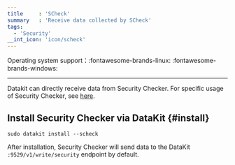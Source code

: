 ```yaml
---
title     : 'SCheck'
summary   : 'Receive data collected by SCheck'
tags:
  - 'Security'
__int_icon: 'icon/scheck'
---
```


Operating system support：:fontawesome-brands-linux: :fontawesome-brands-windows:

---

Datakit can directly receive data from Security Checker. For specific usage of Security Checker, see [here](../scheck/scheck-install.md).

## Install Security Checker via DataKit {#install}

```shell
sudo datakit install --scheck
```

After installation, Security Checker will send data to the DataKit `:9529/v1/write/security` endpoint by default.